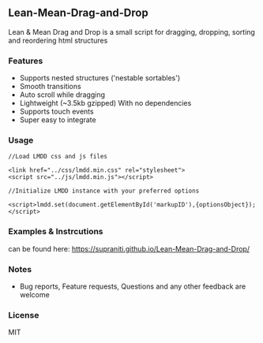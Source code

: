 ## Lean-Mean-Drag-and-Drop
Lean & Mean Drag and Drop is a small script for dragging, dropping, sorting and reordering html structures  

### Features

- Supports nested structures ('nestable sortables')  
- Smooth transitions  
- Auto scroll while dragging  
- Lightweight (~3.5kb gzipped) With no dependencies  
- Supports touch events  
- Super easy to integrate  

### Usage

```
//Load LMDD css and js files

<link href="../css/lmdd.min.css" rel="stylesheet">
<script src="../js/lmdd.min.js"></script>

//Initialize LMDD instance with your preferred options

<script>lmdd.set(document.getElementById('markupID'),{optionsObject});</script>
```

### Examples & Instrcutions

can be found here: https://supraniti.github.io/Lean-Mean-Drag-and-Drop/

### Notes
- Bug reports, Feature requests, Questions and any other feedback are welcome

### License
MIT
